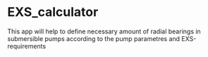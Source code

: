 # EXS_calculator
This app will help to define necessary amount of radial bearings in submersible pumps according to the pump parametres and EXS-requirements
